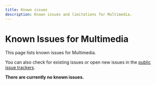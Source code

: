 ```yaml
---
title: Known issues
description: Known issues and limitations for Multimedia.
---
```


# Known Issues for Multimedia

This page lists known issues for Multimedia.

You can also check for existing issues or open new issues in the [public issue trackers](https://github.com/animeshon/issue-tracker).

**There are currently no known issues.**
